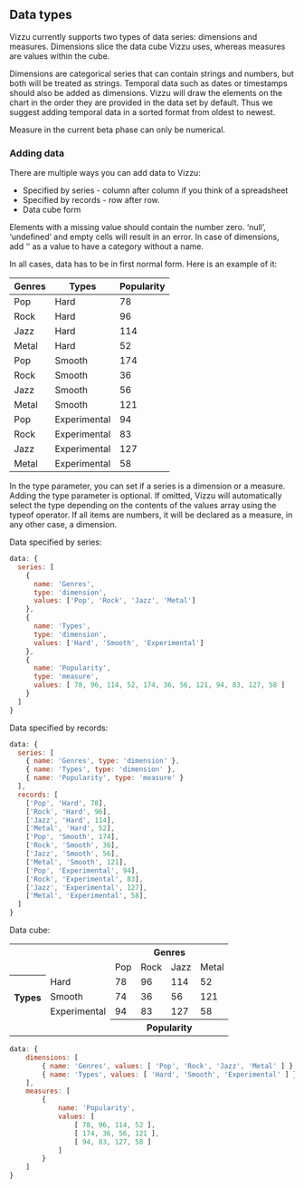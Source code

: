 ## Data types

Vizzu currently supports two types of data series: dimensions and measures. 
Dimensions slice the data cube Vizzu uses, whereas measures are values within the cube.

Dimensions are categorical series that can contain strings and numbers, but 
both will be treated as strings. Temporal data such as dates or timestamps 
should also be added as dimensions. Vizzu will draw the elements on the chart 
in the order they are provided in the data set by default. Thus we suggest 
adding temporal data in a sorted format from oldest to newest.

Measure in the current beta phase can only be numerical.

### Adding data

There are multiple ways you can add data to Vizzu:
- Specified by series - column after column if you think of a spreadsheet
- Specified by records - row after row.
- Data cube form 

Elements with a missing value should contain the number zero. ‘null’, 
‘undefined’ and empty cells will result in an error. In case of dimensions, 
add ‘’ as a value to have a category without a name. 

In all cases, data has to be in first normal form. Here is an example of it:

|Genres|Types|Popularity|
|------|-----|----------|
|Pop|Hard|78|
|Rock|Hard|96|
|Jazz|Hard|114|
|Metal|Hard|52|
|Pop|Smooth|174|
|Rock|Smooth|36|
|Jazz|Smooth|56|
|Metal|Smooth|121|
|Pop|Experimental|94|
|Rock|Experimental|83|
|Jazz|Experimental|127|
|Metal|Experimental|58|

In the type parameter, you can set if a series is a dimension or a measure. 
Adding the type parameter is optional. If omitted, Vizzu will automatically 
select the type depending on the contents of the values array using the typeof 
operator. If all items are numbers, it will be declared as a measure, in any 
other case, a dimension.

Data specified by series:

```javascript { "run": false }
data: {
  series: [
    {
      name: 'Genres', 
      type: 'dimension', 
      values: ['Pop', 'Rock', 'Jazz', 'Metal']
    },
    {
      name: 'Types', 
      type: 'dimension', 
      values: ['Hard', 'Smooth', 'Experimental']
    },
    {
      name: 'Popularity', 
      type: 'measure', 
      values: [ 78, 96, 114, 52, 174, 36, 56, 121, 94, 83, 127, 58 ]
    }
  ]
}
```

Data specified by records:

```javascript  { "run": false }
data: {
  series: [
    { name: 'Genres', type: 'dimension' },
    { name: 'Types', type: 'dimension' },
    { name: 'Popularity', type: 'measure' }
  ],
  records: [
    ['Pop', 'Hard', 78],
    ['Rock', 'Hard', 96],
    ['Jazz', 'Hard', 114],
    ['Metal', 'Hard', 52],
    ['Pop', 'Smooth', 174],
    ['Rock', 'Smooth', 36],
    ['Jazz', 'Smooth', 56],
    ['Metal', 'Smooth', 121],
    ['Pop', 'Experimental', 94],
    ['Rock', 'Experimental', 83],
    ['Jazz', 'Experimental', 127],
    ['Metal', 'Experimental', 58],
  ]
}
```

Data cube:

<table>
  <tr><th colspan="2" rowspan="2"></th>               <th colspan="4">Genres</th></tr>
  <tr>                                                <td>Pop</td> <td>Rock</td> <td>Jazz</td> <td>Metal</td></tr>
  <tr><th rowspan="3">Types</th><td>Hard</td>         <td>78</td>  <td>96</td>   <td>114</td>  <td>52</td></tr>
  <tr>                          <td>Smooth</td>       <td>74</td>  <td>36</td>   <td>56</td>   <td>121</td></tr>
  <tr>                          <td>Experimental</td> <td>94</td>  <td>83</td>   <td>127</td>  <td>58</td></tr>
  <tr><td colspan="2"></td>                           <th colspan="4">Popularity</th></tr>
</table>

```javascript { "run": false }
data: {
	dimensions: [ 
		{ name: 'Genres', values: [ 'Pop', 'Rock', 'Jazz', 'Metal' ] },
		{ name: 'Types', values: [ 'Hard', 'Smooth', 'Experimental' ] }
	],
	measures: [
		{
			name: 'Popularity',
			values: [
				[ 78, 96, 114, 52 ],
				[ 174, 36, 56, 121 ],
				[ 94, 83, 127, 58 ]
			]
		}
	]
}
```





